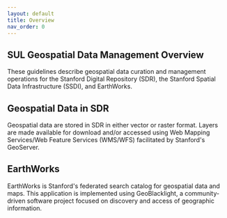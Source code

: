 ```yaml
---
layout: default
title: Overview
nav_order: 0
---
```

## SUL Geospatial Data Management Overview

These guidelines describe geospatial data curation and management operations for the Stanford Digital Repository (SDR), the Stanford Spatial Data Infrastructure (SSDI), and EarthWorks.

## Geospatial Data in SDR

Geospatial data are stored in SDR in either vector or raster format. Layers are made available for download and/or accessed using Web Mapping Services/Web Feature Services (WMS/WFS) facilitated by Stanford's GeoServer.

## EarthWorks

EarthWorks is Stanford's federated search catalog for geospatial data and maps. This application is implemented using GeoBlacklight, a community-driven software project focused on discovery and access of geographic information.




